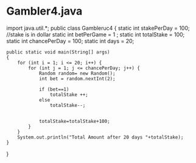 # Gambler4.java
import java.util.*;
public class Gambleruc4 {
	static int stakePerDay = 100; //stake is in dollar
	static int betPerGame =  1 ; 
	static int totalStake = 100;
	static int chancePerDay = 100;
	static int days = 20;

	public static void main(String[] args)
	{
		for (int i = 1; i <= 20; i++) {
			for (int j = 1; j <= chancePerDay; j++) {
				Random random= new Random();  
				int bet = random.nextInt(2);

				if (bet==1)
					totalStake ++;
				else
					totalStake--;


				totalStake=totalStake+100;
			}
		}
		System.out.println("Total Amount after 20 days "+totalStake);
	}
}
